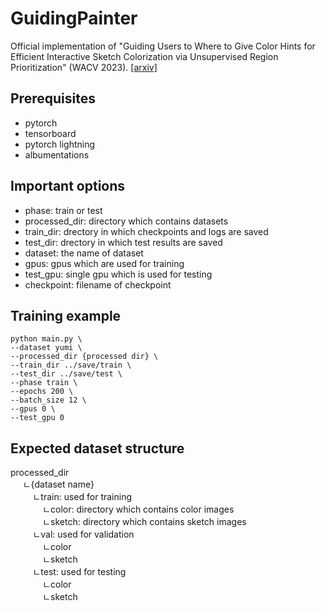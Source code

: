 # GuidingPainter

Official implementation of "Guiding Users to Where to Give Color Hints for Efficient Interactive Sketch Colorization via Unsupervised Region Prioritization" (WACV 2023). [[arxiv]](https://arxiv.org/abs/2210.14270)

## Prerequisites
* pytorch
* tensorboard
* pytorch lightning
* albumentations

## Important options
* phase: train or test
* processed_dir: directory which contains datasets
* train_dir: drectory in which checkpoints and logs are saved
* test_dir: drectory in which test results are saved
* dataset: the name of dataset
* gpus: gpus which are used for training
* test_gpu: single gpu which is used for testing
* checkpoint: filename of checkpoint

## Training example
```
python main.py \
--dataset yumi \
--processed_dir {processed dir} \
--train_dir ../save/train \
--test_dir ../save/test \
--phase train \
--epochs 200 \
--batch_size 12 \
--gpus 0 \
--test_gpu 0
```

## Expected dataset structure
processed_dir  
&nbsp;&nbsp;&nbsp;&nbsp; ㄴ{dataset name}  
&nbsp;&nbsp;&nbsp;&nbsp;&nbsp;&nbsp;&nbsp;&nbsp; ㄴtrain: used for training  
&nbsp;&nbsp;&nbsp;&nbsp;&nbsp;&nbsp;&nbsp;&nbsp;&nbsp;&nbsp;&nbsp;&nbsp; ㄴcolor: directory which contains color images  
&nbsp;&nbsp;&nbsp;&nbsp;&nbsp;&nbsp;&nbsp;&nbsp;&nbsp;&nbsp;&nbsp;&nbsp; ㄴsketch: directory which contains sketch images  
&nbsp;&nbsp;&nbsp;&nbsp;&nbsp;&nbsp;&nbsp;&nbsp; ㄴval: used for validation  
&nbsp;&nbsp;&nbsp;&nbsp;&nbsp;&nbsp;&nbsp;&nbsp;&nbsp;&nbsp;&nbsp;&nbsp; ㄴcolor  
&nbsp;&nbsp;&nbsp;&nbsp;&nbsp;&nbsp;&nbsp;&nbsp;&nbsp;&nbsp;&nbsp;&nbsp; ㄴsketch  
&nbsp;&nbsp;&nbsp;&nbsp;&nbsp;&nbsp;&nbsp;&nbsp; ㄴtest: used for testing  
&nbsp;&nbsp;&nbsp;&nbsp;&nbsp;&nbsp;&nbsp;&nbsp;&nbsp;&nbsp;&nbsp;&nbsp; ㄴcolor  
&nbsp;&nbsp;&nbsp;&nbsp;&nbsp;&nbsp;&nbsp;&nbsp;&nbsp;&nbsp;&nbsp;&nbsp; ㄴsketch  
